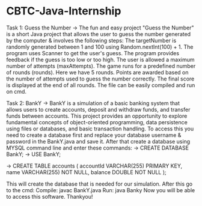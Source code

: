 # CBTC-Java-Internship
Task 1: Guess the Number -> The fun and easy project "Guess the Number" is a short Java project that allows the user to guess the number generated by the computer & involves the following steps:
The targetNumber is randomly generated between 1 and 100 using Random.nextInt(100) + 1.
The program uses Scanner to get the user's guess.
The program provides feedback if the guess is too low or too high.
The user is allowed a maximum number of attempts (maxAttempts).
The game runs for a predefined number of rounds (rounds). Here we have 5 rounds.
Points are awarded based on the number of attempts used to guess the number correctly.
The final score is displayed at the end of all rounds.
The file can be easily compiled and run on cmd.

Task 2: BankY -> BankY is a simulation of a basic banking system that allows users to create accounts, deposit and withdraw funds, and transfer funds between accounts. This project provides an opportunity to explore fundamental concepts of object-oriented programming, data persistence using files or databases, and basic transaction handling. To access this you need to create a database first and replace your database username & password in the BankY.java and save it. After that create a database using MYSQL command line and enter these commands:
->  CREATE DATABASE BankY;
->  USE BankY;

->  CREATE TABLE accounts (
    accountId VARCHAR(255) PRIMARY KEY,
    name VARCHAR(255) NOT NULL,
    balance DOUBLE NOT NULL
    );

This will create the database that is needed for our simulation. After this go to the cmd:
Compile: javac BankY.java
Run: java Banky
Now you will be able to access this software.
Thankyou!
